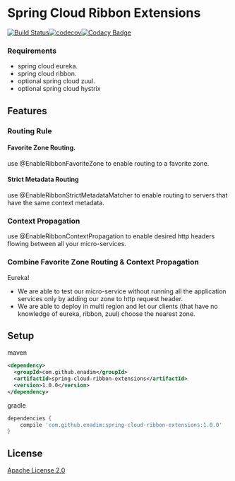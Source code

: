 # Spring Cloud Ribbon Extensions
[![Build Status](https://travis-ci.org/enadim/spring-cloud-ribbon-extensions.svg?branch=master)](https://travis-ci.org/enadim/spring-cloud-ribbon-extensions)[![codecov](https://codecov.io/gh/enadim/spring-cloud-ribbon-extensions/branch/master/graph/badge.svg)](https://codecov.io/gh/enadim/spring-cloud-ribbon-extensions)[![Codacy Badge](https://api.codacy.com/project/badge/Grade/bf7e3455f2894da19b1e250173c9ace1)](https://www.codacy.com/app/enadim/spring-cloud-ribbon-extensions?utm_source=github.com&amp;utm_medium=referral&amp;utm_content=enadim/spring-cloud-ribbon-extensions&amp;utm_campaign=Badge_Grade)


### Requirements
* spring cloud eureka.
* spring cloud ribbon.
* optional spring cloud zuul.
* optional spring cloud hystrix

## Features

### Routing Rule
#### Favorite Zone Routing.
use @EnableRibbonFavoriteZone to enable routing to a favorite zone.

#### Strict Metadata Routing
use @EnableRibbonStrictMetadataMatcher to enable routing to servers that have the same context metadata.

### Context Propagation
use @EnableRibbonContextPropagation to enable desired http headers flowing between all your micro-services.

### Combine Favorite Zone Routing & Context Propagation
Eureka!
* We are able to test our micro-service without running all the application services only by adding our zone to http request header.
* We are able to deploy in multi region and let our clients (that have no knowledge of eureka, ribbon, zuul) choose the nearest zone.

## Setup

maven
```xml
<dependency>
  <groupId>com.github.enadim</groupId>
  <artifactId>spring-cloud-ribbon-extensions</artifactId>
  <version>1.0.0</version>
</dependency>
```

gradle
```gradle
dependencies {
    compile 'com.github.enadim:spring-cloud-ribbon-extensions:1.0.0'
}
```

## License

[Apache License 2.0](https://www.apache.org/licenses/LICENSE-2.0)